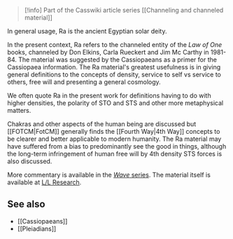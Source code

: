 
> [!info] Part of the Casswiki article series [[Channeling and channeled material]]

In general usage, Ra is the ancient Egyptian solar deity.

In the present context, Ra refers to the channeled entity of the _Law of One_ books, channeled by Don Elkins, Carla Rueckert and Jim Mc Carthy in 1981-84. The material was suggested by the Cassiopaeans as a primer for the Cassiopaea information. The Ra material's greatest usefulness is in giving general definitions to the concepts of density, service to self vs service to others, free will and presenting a general cosmology.

We often quote Ra in the present work for definitions having to do with higher densities, the polarity of STO and STS and other more metaphysical matters.

Chakras and other aspects of the human being are discussed but [[FOTCM|FotCM]] generally finds the [[Fourth Way|4th Way]] concepts to be clearer and better applicable to modern humanity. The Ra material may have suffered from a bias to predominantly see the good in things, although the long-term infringement of human free will by 4th density STS forces is also discussed.

More commentary is available in the [_Wave_ series](http://cassiopaea.org/2010/05/08/the-wave-chapter-1-riding-the-wave/). The material itself is available at [L/L Research](http://www.llresearch.org/).

See also
--------

*   [[Cassiopaeans]]
*   [[Pleiadians]]